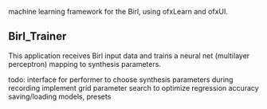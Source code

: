 machine learning framework for the Birl, using ofxLearn and ofxUI.

## Birl_Trainer

This application receives Birl input data and trains a neural net (multilayer perceptron) mapping to synthesis parameters.

todo:
interface for performer to choose synthesis parameters during recording
implement grid parameter search to optimize regression accuracy
saving/loading models, presets
